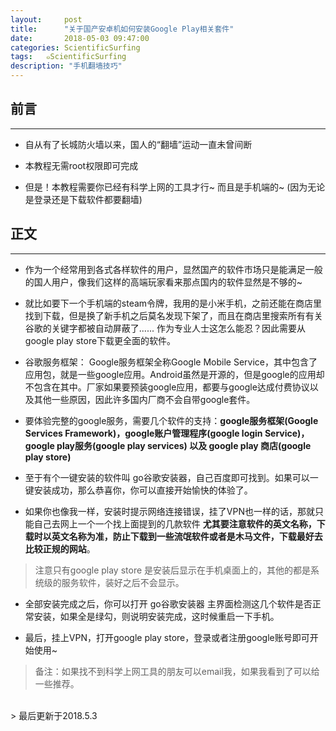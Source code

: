 ```yaml
---
layout:     post
title:      "关于国产安卓机如何安装Google Play相关套件"
date:       2018-05-03 09:47:00
categories: ScientificSurfing
tags:   ๑ScientificSurfing
description: "手机翻墙技巧"
---
```



## 前言
---

- 自从有了长城防火墙以来，国人的“翻墙”运动一直未曾间断

- 本教程无需root权限即可完成

- 但是！本教程需要你已经有科学上网的工具才行~ 而且是手机端的~ (因为无论是登录还是下载软件都要翻墙)

## 正文
---

- 作为一个经常用到各式各样软件的用户，显然国产的软件市场只是能满足一般的国人用户，像我们这样的高端玩家看来那点国内的软件显然是不够的~

- 就比如要下一个手机端的steam令牌，我用的是小米手机，之前还能在商店里找到下载，但是换了新手机之后莫名发现下架了，而且在商店里搜索所有有关谷歌的关键字都被自动屏蔽了...... 作为专业人士这怎么能忍？因此需要从google play store下载更全面的软件。

- 谷歌服务框架： Google服务框架全称Google Mobile Service，其中包含了应用包，就是一些google应用。Android虽然是开源的，但是google的应用却不包含在其中。厂家如果要预装google应用，都要与google达成付费协议以及其他一些原因，因此许多国内厂商不会自带google套件。

- 要体验完整的google服务，需要几个软件的支持：**google服务框架(Google Services Framework)，google账户管理程序(google login Service)，google play服务(google play services) 以及 google play 商店(google play store)**

- 至于有个一键安装的软件叫 go谷歌安装器，自己百度即可找到。如果可以一键安装成功，那么恭喜你，你可以直接开始愉快的体验了。

- 如果你也像我一样，安装时提示网络连接错误，挂了VPN也一样的话，那就只能自己去网上一个一个找上面提到的几款软件 **尤其要注意软件的英文名称，下载时以英文名称为准，防止下载到一些流氓软件或者是木马文件，下载最好去比较正规的网站**。
> 注意只有google play store 是安装后显示在手机桌面上的，其他的都是系统级的服务软件，装好之后不会显示。

- 全部安装完成之后，你可以打开 go谷歌安装器 主界面检测这几个软件是否正常安装，如果全是绿勾，则说明安装完成，这时候重启一下手机。

- 最后，挂上VPN，打开google play store，登录或者注册google账号即可开始使用~


> 备注：如果找不到科学上网工具的朋友可以email我，如果我看到了可以给一些推荐。

<br>
> 最后更新于2018.5.3
